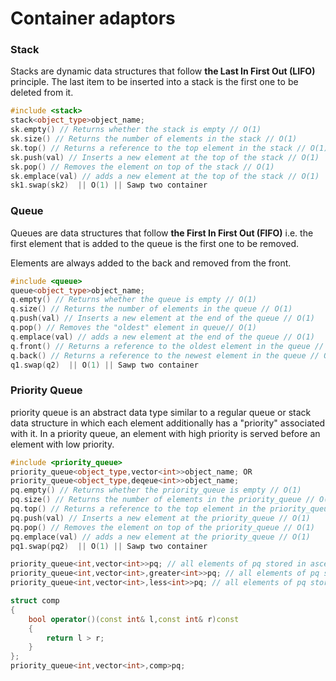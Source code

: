 # Container adaptors

### Stack

Stacks are dynamic data structures that follow **the Last In First Out (LIFO)** principle. The last item to be inserted into a stack is the first one to be deleted from it.

```cpp
#include <stack>  
stack<object_type>object_name;
sk.empty() // Returns whether the stack is empty // O(1)
sk.size() // Returns the number of elements in the stack // O(1)
sk.top() // Returns a reference to the top element in the stack // O(1)
sk.push(val) // Inserts a new element at the top of the stack // O(1)
sk.pop() // Removes the element on top of the stack // O(1)
sk.emplace(val) // adds a new element at the top of the stack // O(1)
sk1.swap(sk2)  || O(1) || Sawp two container
```

### Queue

Queues are data structures that follow **the First In First Out (FIFO)** i.e. the first element that is added to the queue is the first one to be removed.

Elements are always added to the back and removed from the front.


```cpp
#include <queue>  
queue<object_type>object_name;
q.empty() // Returns whether the queue is empty // O(1)
q.size() // Returns the number of elements in the queue // O(1)
q.push(val) // Inserts a new element at the end of the queue // O(1)
q.pop() // Removes the "oldest" element in queue// O(1)
q.emplace(val) // adds a new element at the end of the queue // O(1)
q.front() // Returns a reference to the oldest element in the queue // O(1)
q.back() // Returns a reference to the newest element in the queue // O(1)
q1.swap(q2)  || O(1) || Sawp two container
```

### Priority Queue

priority queue is an abstract data type similar to a regular queue or stack data structure in which each element additionally has a "priority" associated with it. In a priority queue, an element with high priority is served before an element with low priority.

```cpp
#include <priority_queue>  
priority_queue<object_type,vector<int>>object_name; OR
priority_queue<object_type,deqeue<int>>object_name;
pq.empty() // Returns whether the priority_queue is empty // O(1)
pq.size() // Returns the number of elements in the priority_queue // O(1)
pq.top() // Returns a reference to the top element in the priority_queue(refers to rightmost element) // O(1)
pq.push(val) // Inserts a new element at the priority_queue // O(1)
pq.pop() // Removes the element on top of the priority_queue // O(1)
pq.emplace(val) // adds a new element at the priority_queue // O(1)
pq1.swap(pq2)  || O(1) || Sawp two container

priority_queue<int,vector<int>>pq; // all elements of pq stored in ascending order
priority_queue<int,vector<int>,greater<int>>pq; // all elements of pq stored in descending order
priority_queue<int,vector<int>,less<int>>pq; // all elements of pq stored in ascending order

struct comp
{
    bool operator()(const int& l,const int& r)const
    {
        return l > r;
    }
};
priority_queue<int,vector<int>,comp>pq;
```
